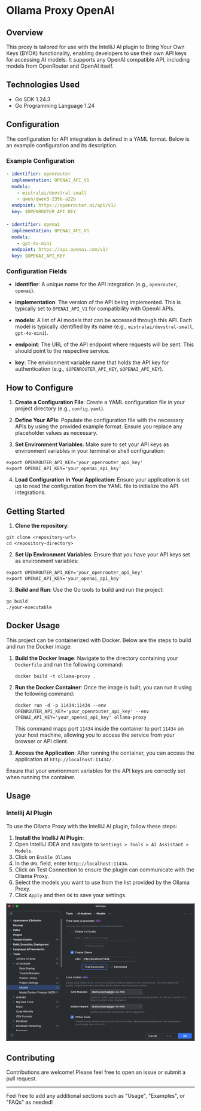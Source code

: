 # Ollama Proxy OpenAI
## Overview

This proxy is tailored for use with the IntelliJ AI plugin to Bring Your Own Keys (BYOK) functionality, enabling developers to use their own API keys for accessing AI models.
It supports any OpenAI compatible API, including models from OpenRouter and OpenAI itself.

## Technologies Used

- Go SDK 1.24.3
- Go Programming Language 1.24

## Configuration

The configuration for API integration is defined in a YAML format. Below is an example configuration and its description.

### Example Configuration

```yaml
- identifier: openrouter
  implementation: OPENAI_API_V1
  models:
    - mistralai/devstral-small
    - qwen/qwen3-235b-a22b
  endpoint: https://openrouter.ai/api/v1/
  key: $OPENROUTER_API_KEY

- identifier: openai
  implementation: OPENAI_API_V1
  models:
    - gpt-4o-mini
  endpoint: https://api.openai.com/v1/
  key: $OPENAI_API_KEY
```


### Configuration Fields

- **identifier**: A unique name for the API integration (e.g., `openrouter`, `openai`).

- **implementation**: The version of the API being implemented. This is typically set to `OPENAI_API_V1` for compatibility with OpenAI APIs.

- **models**: A list of AI models that can be accessed through this API. Each model is typically identified by its name (e.g., `mistralai/devstral-small`, `gpt-4o-mini`).

- **endpoint**: The URL of the API endpoint where requests will be sent. This should point to the respective service.

- **key**: The environment variable name that holds the API key for authentication (e.g., `$OPENROUTER_API_KEY`, `$OPENAI_API_KEY`).

## How to Configure

1. **Create a Configuration File**:
Create a YAML configuration file in your project directory (e.g., `config.yaml`).

2. **Define Your APIs**:
Populate the configuration file with the necessary APIs by using the provided example format. Ensure you replace any placeholder values as necessary.

3. **Set Environment Variables**:
Make sure to set your API keys as environment variables in your terminal or shell configuration:
```shell script
export OPENROUTER_API_KEY='your_openrouter_api_key'
export OPENAI_API_KEY='your_openai_api_key'
```

4. **Load Configuration in Your Application**:
Ensure your application is set up to read the configuration from the YAML file to initialize the API integrations.

## Getting Started

1. **Clone the repository**:
```shell script
git clone <repository-url>
cd <repository-directory>
```


2. **Set Up Environment Variables**:
Ensure that you have your API keys set as environment variables:
```shell script
export OPENROUTER_API_KEY='your_openrouter_api_key'
export OPENAI_API_KEY='your_openai_api_key'
```


3. **Build and Run**:
Use the Go tools to build and run the project:
```shell script
go build
./your-executable
```

## Docker Usage

This project can be containerized with Docker. Below are the steps to build and run the Docker image:

1. **Build the Docker Image**:
   Navigate to the directory containing your `Dockerfile` and run the following command:
   ```shell script
   docker build -t ollama-proxy .
   ```

2. **Run the Docker Container**:
   Once the image is built, you can run it using the following command:
   ```shell script
   docker run -d -p 11434:11434 --env OPENROUTER_API_KEY='your_openrouter_api_key' --env OPENAI_API_KEY='your_openai_api_key' ollama-proxy
   ```
   This command maps port `11434` inside the container to port `11434` on your host machine, allowing you to access the service from your browser or API client.

3. **Access the Application**:
   After running the container, you can access the application at `http://localhost:11434/`.

Ensure that your environment variables for the API keys are correctly set when running the container.

## Usage
### Intellij AI Plugin
To use the Ollama Proxy with the IntelliJ AI plugin, follow these steps:
1. **Install the IntelliJ AI Plugin**:
2. Open IntelliJ IDEA and navigate to `Settings > Tools > AI Assistant > Models`.
3. Click on `Enable Ollama`
4. In the `URL` field, enter `http://localhost:11434`.
5. Click on Test Connection to ensure the plugin can communicate with the Ollama Proxy.
6. Select the models you want to use from the list provided by the Ollama Proxy.
7. Click `Apply` and then `OK` to save your settings.

![Screenshot of IntelliJ AI Plugin Configuration](docs/intellij.png)

## Contributing

Contributions are welcome! Please feel free to open an issue or submit a pull request.

---

Feel free to add any additional sections such as "Usage", "Examples", or "FAQs" as needed!
